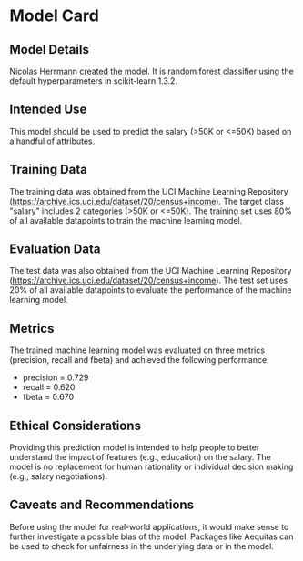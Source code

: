 # Model Card

## Model Details
Nicolas Herrmann created the model. It is random forest classifier using the default hyperparameters in scikit-learn 1.3.2.

## Intended Use
This model should be used to predict the salary (>50K or <=50K) based on a handful of attributes.

## Training Data
The training data was obtained from the UCI Machine Learning Repository (https://archive.ics.uci.edu/dataset/20/census+income). The target class "salary" includes 2 categories (>50K or <=50K). The training set uses 80% of all available datapoints to train the machine learning model.

## Evaluation Data
The test data was also obtained from the UCI Machine Learning Repository (https://archive.ics.uci.edu/dataset/20/census+income). The test set uses 20% of all available datapoints to evaluate the performance of the machine learning model.

## Metrics
The trained machine learning model was evaluated on three metrics (precision, recall and fbeta) and achieved the following performance:
- precision = 0.729
- recall = 0.620
- fbeta = 0.670

## Ethical Considerations
Providing this prediction model is intended to help people to better understand the impact of features (e.g., education) on the salary. The model is no replacement for human rationality or individual decision making (e.g., salary negotiations).

## Caveats and Recommendations
Before using the model for real-world applications, it would make sense to further investigate a possible bias of the model. Packages like Aequitas can be used to check for unfairness in the underlying data or in the model.
